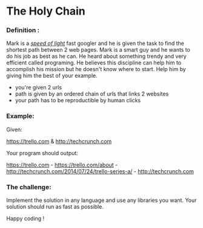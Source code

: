 # The Holy Chain

### Definition :
 
Mark is a *[speed of light](https://www.youtube.com/v/XsU5AMxvlKg?start=80&end=89&autoplay=1)* fast googler and he is given the task to find the shortest path between 2 web pages. Mark is a smart guy and he wants to do his job as best as he can. He heard about something trendy and very efficient called programing. He believes this discipline can help him to accomplish his mission but he doesn't know where to start. Help him by giving him the best of your example.

* you're given 2 urls
* path is given by an ordered chain of urls that links 2 websites
* your path has to be reproductible by human clicks

### Example:

Given:

https://trello.com & http://techcrunch.com

Your program should output:

https://trello.com - https://trello.com/about - http://techcrunch.com/2014/07/24/trello-series-a/ - http://techcrunch.com

### The challenge:
Implement the solution in any language and use any libraries you want. Your solution should run as fast as possible.

Happy coding !

